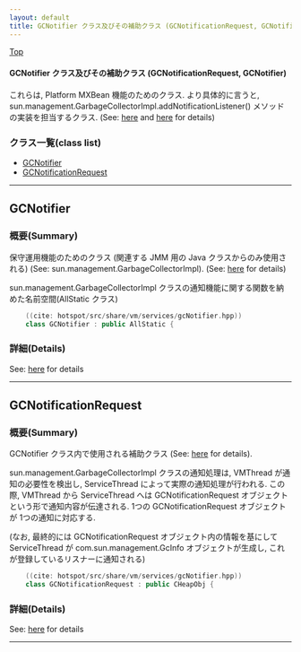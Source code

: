 ```yaml
---
layout: default
title: GCNotifier クラス及びその補助クラス (GCNotificationRequest, GCNotifier)
---
```

[Top](../index.html)

#### GCNotifier クラス及びその補助クラス (GCNotificationRequest, GCNotifier)

これらは, Platform MXBean 機能のためのクラス.
より具体的に言うと, sun.management.GarbageCollectorImpl.addNotificationListener() メソッドの実装を担当するクラス.
(See: [here](no2114twV.html) and [here](no2114KPr.html) for details)


### クラス一覧(class list)

  * [GCNotifier](#no3rxoDJm7)
  * [GCNotificationRequest](#no3RtZUd7m)


---
## <a name="no3rxoDJm7" id="no3rxoDJm7">GCNotifier</a>

### 概要(Summary)
保守運用機能のためのクラス (関連する JMM 用の Java クラスからのみ使用される)
(See: sun.management.GarbageCollectorImpl).
(See: [here](no2114KPr.html) for details)

sun.management.GarbageCollectorImpl クラスの通知機能に関する関数を納めた名前空間(AllStatic クラス)


```cpp
    ((cite: hotspot/src/share/vm/services/gcNotifier.hpp))
    class GCNotifier : public AllStatic {
```




### 詳細(Details)
See: [here](../doxygen/classGCNotifier.html) for details

---
## <a name="no3RtZUd7m" id="no3RtZUd7m">GCNotificationRequest</a>

### 概要(Summary)
GCNotifier クラス内で使用される補助クラス
(See: [here](no2114KPr.html) for details).

sun.management.GarbageCollectorImpl クラスの通知処理は, 
VMThread が通知の必要性を検出し, ServiceThread によって実際の通知処理が行われる.
この際, VMThread から ServiceThread へは GCNotificationRequest オブジェクトという形で通知内容が伝達される.
1つの GCNotificationRequest オブジェクトが 1つの通知に対応する.

(なお, 最終的には GCNotificationRequest オブジェクト内の情報を基にして ServiceThread が
com.sun.management.GcInfo オブジェクトが生成し, これが登録しているリスナーに通知される)


```cpp
    ((cite: hotspot/src/share/vm/services/gcNotifier.hpp))
    class GCNotificationRequest : public CHeapObj {
```




### 詳細(Details)
See: [here](../doxygen/classGCNotificationRequest.html) for details

---
